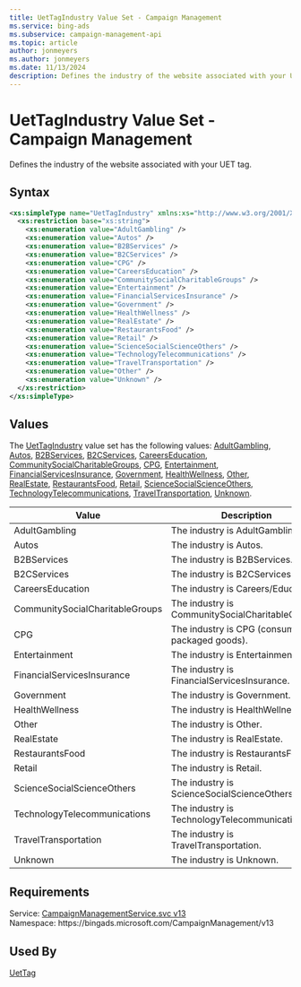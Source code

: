 ```yaml
---
title: UetTagIndustry Value Set - Campaign Management
ms.service: bing-ads
ms.subservice: campaign-management-api
ms.topic: article
author: jonmeyers
ms.author: jonmeyers
ms.date: 11/13/2024
description: Defines the industry of the website associated with your UET tag.
---
```

# UetTagIndustry Value Set - Campaign Management
Defines the industry of the website associated with your UET tag.

## Syntax
```xml
<xs:simpleType name="UetTagIndustry" xmlns:xs="http://www.w3.org/2001/XMLSchema">
  <xs:restriction base="xs:string">
    <xs:enumeration value="AdultGambling" />
    <xs:enumeration value="Autos" />
    <xs:enumeration value="B2BServices" />
    <xs:enumeration value="B2CServices" />
    <xs:enumeration value="CPG" />
    <xs:enumeration value="CareersEducation" />
    <xs:enumeration value="CommunitySocialCharitableGroups" />
    <xs:enumeration value="Entertainment" />
    <xs:enumeration value="FinancialServicesInsurance" />
    <xs:enumeration value="Government" />
    <xs:enumeration value="HealthWellness" />
    <xs:enumeration value="RealEstate" />
    <xs:enumeration value="RestaurantsFood" />
    <xs:enumeration value="Retail" />
    <xs:enumeration value="ScienceSocialScienceOthers" />
    <xs:enumeration value="TechnologyTelecommunications" />
    <xs:enumeration value="TravelTransportation" />
    <xs:enumeration value="Other" />
    <xs:enumeration value="Unknown" />
  </xs:restriction>
</xs:simpleType>
```

## <a name="values"></a>Values

The [UetTagIndustry](uettagindustry.md) value set has the following values: [AdultGambling](#adultgambling), [Autos](#autos), [B2BServices](#b2bservices), [B2CServices](#b2cservices), [CareersEducation](#careerseducation), [CommunitySocialCharitableGroups](#communitysocialcharitablegroups), [CPG](#cpg), [Entertainment](#entertainment), [FinancialServicesInsurance](#financialservicesinsurance), [Government](#government), [HealthWellness](#healthwellness), [Other](#other), [RealEstate](#realestate), [RestaurantsFood](#restaurantsfood), [Retail](#retail), [ScienceSocialScienceOthers](#sciencesocialscienceothers), [TechnologyTelecommunications](#technologytelecommunications), [TravelTransportation](#traveltransportation), [Unknown](#unknown).

|Value|Description|
|-----------|---------------|
|<a name="adultgambling"></a>AdultGambling|The industry is AdultGambling.|
|<a name="autos"></a>Autos|The industry is Autos.|
|<a name="b2bservices"></a>B2BServices|The industry is B2BServices.|
|<a name="b2cservices"></a>B2CServices|The industry is B2CServices.|
|<a name="careerseducation"></a>CareersEducation|The industry is Careers/Education.|
|<a name="communitysocialcharitablegroups"></a>CommunitySocialCharitableGroups|The industry is CommunitySocialCharitableGroups.|
|<a name="cpg"></a>CPG|The industry is CPG (consumer packaged goods).|
|<a name="entertainment"></a>Entertainment|The industry is Entertainment.|
|<a name="financialservicesinsurance"></a>FinancialServicesInsurance|The industry is FinancialServicesInsurance.|
|<a name="government"></a>Government|The industry is Government.|
|<a name="healthwellness"></a>HealthWellness|The industry is HealthWellness.|
|<a name="other"></a>Other|The industry is Other.|
|<a name="realestate"></a>RealEstate|The industry is RealEstate.|
|<a name="restaurantsfood"></a>RestaurantsFood|The industry is RestaurantsFood.|
|<a name="retail"></a>Retail|The industry is Retail.|
|<a name="sciencesocialscienceothers"></a>ScienceSocialScienceOthers|The industry is ScienceSocialScienceOthers.|
|<a name="technologytelecommunications"></a>TechnologyTelecommunications|The industry is TechnologyTelecommunications.|
|<a name="traveltransportation"></a>TravelTransportation|The industry is TravelTransportation.|
|<a name="unknown"></a>Unknown|The industry is Unknown.|

## Requirements
Service: [CampaignManagementService.svc v13](https://campaign.api.bingads.microsoft.com/Api/Advertiser/CampaignManagement/v13/CampaignManagementService.svc)  
Namespace: https\://bingads.microsoft.com/CampaignManagement/v13  

## Used By
[UetTag](uettag.md)  
